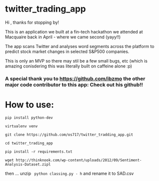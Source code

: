# twitter_trading_app

Hi , thanks for stopping by!

This is an application we built at a fin-tech hackathon we attended at Macquaire back in April - where we came second (yayy!!) 

The app scans Twitter and analyses word segments across the platform to predict stock market changes in selected S&P500 companies.

This is only an MVP so there may stil be a few small bugs, etc (which is amazing conisdering this was literally built on caffeine alone :p) 

### A special thank you to https://github.com/ibzmo the other major code contributor to this app: Check out his github!! 

# How to use:

`pip install python-dev`

`virtualenv venv`

`git clone https://github.com/os717/twitter_tradding_app.git`

`cd twitter_trading_app`

`pip install -r requirements.txt`

`wget http://thinknook.com/wp-content/uploads/2012/09/Sentiment-Analysis-Dataset.zipl`

then ...  unzip  ` python classing.py - h` and rename it to SAD.csv

